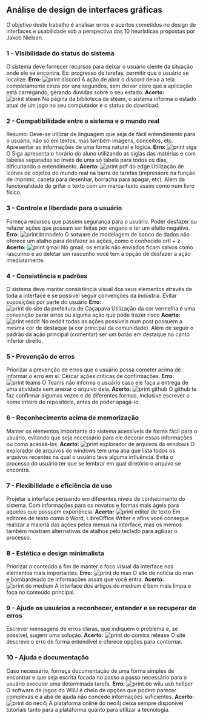 ## Análise de design de interfaces gráficas
O objetivo deste trabalho é analisar erros e acertos cometidos no design de interfaces e usabilidade sob a perspectiva das 10 heurísticas propostas por Jakob Nielsen.

### 1 - Visibilidade do status do sistema
O sistema deve fornecer recursos para deixar o usuário ciente da situação onde ele se encontra. Ex: progresso de tarefas, permitir que o usuário se localize.
**Erro:**
![print discord](./imagens/1-erro-discord.png)
A ação de abrir o discord deixa a tela completamente cinza por uns segundos, sem deixar claro que a aplicação está carregando, gerando dúvidas sobre o seu estado.
**Acerto:** 
![print steam](./imagens/1-acerto-steam.png)
Na página da biblioteca da steam, o sistema informa o estado atual de um jogo no seu computador e o status do download.

### 2 - Compatibilidade entre o sistema e o mundo real
Resumo: Deve-se utilizar de linguagem que seja de fácil entendimento para o usuário, não só em textos, mas também imagens, conceitos, etc. Apresentar as informações de uma forma natural e lógica.
**Erro:**
![print siga](./imagens/2-erro-siga.png)
O Siga apresenta o horário do aluno utilizando as siglas das matérias e com tabelas separadas ao invés de uma só tabela para todos os dias, dificultando o entendimento.
**Acerto:**
![print pdf do edge](./imagens/2-acerto-pdfedge.png)
Utilização de ícones de objetos do mundo real na barra de tarefas (impressore na função de imprimir, caneta para desenhar, borracha para apagar, etc). Além da funcionalidade de grifar o texto com um marca-texto assim como num livro físico.

### 3 - Controle e liberdade para o usuário
Forneça recursos que passem segurança para o usuário. Poder desfazer ou refazer ações que possam ser feitas por engano e ter um efeito negativo.
**Erro:**
![print brmodelo](./imagens/3-erro-brmodelo.png)
O sotware de modelagem de banco de dados não oferece um atalho para desfazer as ações, como o conhecido crtl + z
**Acerto:**
![print gmail](./imagens/3-acerto-gmail.png)
No gmail, os emails não enviados ficam salvos como rascunho e ao deletar um rascunho você tem a opção de desfazer a ação imediatamente.

### 4 - Consistência e padrões
O sistema deve manter consistência visual dos seus elementos através de toda a interface e se possível seguir convenções da indústria. Evitar suposições por parte do usuário
**Erro:**
![print do site da prefeitura de Caçapava](./imagens/4-erro-prefeituracacapava.png)
Utilização da cor vermelha é uma convenção parar erros ou alguma ação que pode trazer risco
**Acerto:**
![print reddit](./imagens/4-acerto-reddit.png)
No reddit todas as ações possíveis num post possuem a mesma cor de destaque (a cor principal da comunidade). Além de seguir o padrão da ação principal (comentar) ser um botão em destaque no canto inferior direito.

### 5 - Prevenção de erros
Priorizar a prevenção de erros que o usuário possa cometer acima de informar o erro em si. Cercar ações críticas de confirmações.
**Erro:**
![print teams](./imagens/5-erro-teams.png)
O Teams não informa o usuário caso ele faça a entrega de uma atividade sem anexar o arquivo dela.
**Acerto:**
![print github](./imagens/5-acerto-github.png)
O github te faz confirmar algumas vezes e de diferentes formas, inclusive escrever o nome inteiro do repositório, antes de poder apagá-lo.

### 6 - Reconhecimento acima de memorização
Manter os elementos importante do sistema acessíveis de forma fácil para o usuário, evitando que seja necessário para ele decorar essas informações ou como acessá-las.
**Acerto:**
![print explorador de arquivos do windows](./imagens/6-acerto-exploradorarquivos.png)
O explorador de arquivos do windows tem uma aba que lista todos os arquivos recentes na qual o usuário teve alguma influência. Evita o processo do usuário ter que se lembrar em qual diretório o arquivo se encontra.

### 7 - Flexibilidade e eficiência de uso
Projetar a interface pensando em diferentes níveis de conhecimento do sistema. Com informações para os novatos e formas mais ágeis para aqueles que possuem experiência.
**Acerto:**
![print editor de texto](./imagens/7-acerto-writer.png)
Em editores de texto como o Word, LibreOffice Writer e afins você consegue realizar a maioria das ações pelos menus na interface, mas os memos também mostram alternativas de atalhos pelo teclado para agilizar o processo.

### 8 - Estética e design minimalista
Priorizar o conteúdo a fim de manter o foco visual da interface nos elementos mais importantes.
**Erro:**
![print do msn](./imagens/8-erro-msn.png)
O site de notícia do msn é bombardeado de informações assim que você entra.
**Acerto:**
![print do medium](./imagens/8-acerto-medium.png)
A interface dos artigos do medium é bem mais limpa e foca no conteúdo principal.


### 9 - Ajude os usuários a reconhecer, entender e se recuperar de erros
Escrever mensagens de erros claras, que indiquem o problema e, se possível, sugerir uma solução.
**Acerto:**
![print do comics release](./imagens/9-acerto-comicsrelease.png)
O site descreve o erro de forma entendível e oferece opções para contornar.

### 10 - Ajuda e documentação
Caso necessário, forneça documentação de uma forma simples de encontrar e que seja escrita focada no passo a passo necessário para o usuário executar uma determinada tarefa.
**Erro:**
![print do wiiu usb hellper](./imagens/10-erro-usbwiihelper.png)
O software de jogos do WiiU é cheio de opções que podem parecer complexas e a aba de ajuda não concede informações suficientes.
**Acerto:**
![print do neo4j](./imagens/10-acerto-neo4j.png)
A plataforma online do neo4j deixa sempre disponível tutoriais tanto para a plataforma quanto para utilizar a tecnologia.
